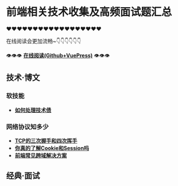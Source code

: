 # 前端相关技术收集及高频面试题汇总

❤❤❤❤❤❤❤❤❤❤❤❤❤❤❤❤❤❤

在线阅读会更加流畅~👇👇👇👇👇👇

👁👁👁 **[在线阅读(Github+VuePress)](https://dancingtx.github.io/web_blog/)** 👁👁👁

## 技术·博文

### 软技能

- **[如何处理技术债](https://github.com/dancingTx/web_blog/blob/master/docs/blog/%E8%BD%AF%E6%8A%80%E8%83%BD/%E5%A6%82%E4%BD%95%E5%A4%84%E7%90%86%E6%8A%80%E6%9C%AF%E5%80%BA.md)**

### 网络协议知多少

- **[TCP的三次握手和四次挥手](https://github.com/dancingTx/web_blog/blob/master/docs/blog/%E7%BD%91%E7%BB%9C%E7%9B%B8%E5%85%B3/TCP%E7%9A%84%E4%B8%89%E6%AC%A1%E6%8F%A1%E6%89%8B%E5%92%8C%E5%9B%9B%E6%AC%A1%E6%8C%A5%E6%89%8B.md)**
- **[你真的了解Cookie和Session吗](https://github.com/dancingTx/web_blog/blob/master/docs/blog/%E7%BD%91%E7%BB%9C%E7%9B%B8%E5%85%B3/%E4%BD%A0%E7%9C%9F%E7%9A%84%E4%BA%86%E8%A7%A3Cookie%E5%92%8CSession%E5%90%97.md)**
- **[前端常见跨域解决方案](https://github.com/dancingTx/web_blog/blob/master/docs/blog/%E7%BD%91%E7%BB%9C%E7%9B%B8%E5%85%B3/%E5%89%8D%E7%AB%AF%E5%B8%B8%E8%A7%81%E8%B7%A8%E5%9F%9F%E8%A7%A3%E5%86%B3%E6%96%B9%E6%A1%88.md)**

## 经典·面试
